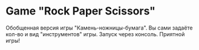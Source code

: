 # Game "Rock Paper Scissors"
Обобщенная версия игры "Камень-ножницы-бумага". Вы сами задаёте кол-во и вид "инструментов" игры. Запуск через консоль. Приятной игры!
